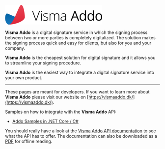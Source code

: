 ![Visma Addo](/assets/logo.png "Visma Addo")

**Visma Addo** is a digital signature service in which the signing process between two or more parties is completely digitalized. The solution makes the signing process quick and easy for clients, but also for you and your company.

**Visma Addo** is the cheapest solution for digital signature and it allows you to streamline your signing procedure.

**Visma Addo** is the easiest way to integrate a digital signature service into your own product.

---

These pages are meant for developers. If you want to learn more about **Visma Addo** please visit our website on [https://vismaaddo.dk/](https://vismaaddo.dk/).

Samples on how to integrate with the **Visma Addo** API:

* [Addo Samples in .NET Core / C#](https://github.com/vismaaddo/AddoSamples)

You should really have a look at the [Visma Addo API documentation](https://vismaaddo.github.io/vismaaddo/ADDO/index,html) to see what the API has to offer.
The documentation can also be downloaded as a [PDF](ADDO-APIDocumentation-AddoWebService-230421-0917-80.pdf) for offline reading.



